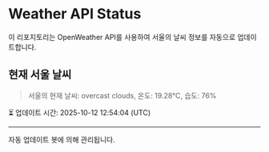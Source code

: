 
# Weather API Status

이 리포지토리는 OpenWeather API를 사용하여 서울의 날씨 정보를 자동으로 업데이트합니다.

## 현재 서울 날씨
> 서울의 현재 날씨: overcast clouds, 온도: 19.28°C, 습도: 76%

⏳ 업데이트 시간: 2025-10-12 12:54:04 (UTC)

---
자동 업데이트 봇에 의해 관리됩니다.
